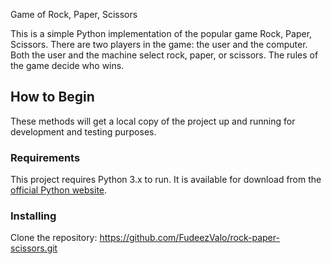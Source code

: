 Game of Rock, Paper, Scissors

This is a simple Python implementation of the popular game Rock, Paper, Scissors. 
There are two players in the game: the user and the computer. Both the user and the machine select rock, paper, or scissors. 
The rules of the game decide who wins.

## How to Begin

These methods will get a local copy of the project up and running for development and testing purposes.

### Requirements

This project requires Python 3.x to run. 
It is available for download from the [official Python website](https://www.python.org/downloads/).

### Installing

Clone the repository: https://github.com/FudeezValo/rock-paper-scissors.git
